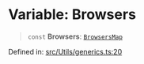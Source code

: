 # Variable: Browsers

> `const` **Browsers**: [`BrowsersMap`](../type-aliases/BrowsersMap.md)

Defined in: [src/Utils/generics.ts:20](https://github.com/Fokusdotid/Baileys/blob/b457796e9982984bfe7323cdd6fea8bc613c4ed0/src/Utils/generics.ts#L20)
